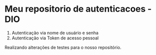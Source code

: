 # Meu repositorio de autenticacoes - DIO

 1. Autenticação via nome de usuário e senha
 2. Autenticação via Token de acesso pessoal
 
 Realizando alterações de testes para o nosso repositório.